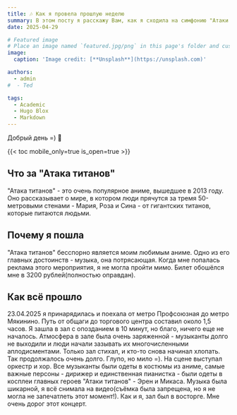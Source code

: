 ```yaml
---
title: 🎶 Как я провела прошлую неделю
summary: В этом посту я расскажу Вам, как я сходила на симфонию "Атаки титанов".
date: 2025-04-29

# Featured image
# Place an image named `featured.jpg/png` in this page's folder and customize its options here.
image:
  caption: 'Image credit: [**Unsplash**](https://unsplash.com)'

authors:
  - admin
#  - Ted

tags:
  - Academic
  - Hugo Blox
  - Markdown
---
```


Добрый день =) 👋

{{< toc mobile_only=true is_open=true >}}

## Что за "Атака титанов"
"Атака титанов" - это очень популярное аниме, вышедшее в 2013 году. Оно рассказывает о мире, в котором люди прячутся за тремя 50-метровыми стенами - Мария, Роза и Сина - от гигантских титанов, которые питаются людьми.

## Почему я пошла
"Атака титанов" бесспорно является моим любимым аниме. Одно из его главных достоинств - музыка, она потрясающая. Когда мне попалась реклама этого мероприятия, я не могла пройти мимо. Билет обошёлся мне в 3200 рублей(полностью оправдан).

## Как всё прошло
23.04.2025 я принарядилась и поехала от метро Профсоюзная до метро Мякинино. Путь от общаги до торгового центра составил около 1,5 часов. Я зашла в зал с опозданием в 10 минут, но благо, ничего еще не началось. Атмосфера в зале была очень заряженной - музыканты долго не выходили и люди начали зазывать их многочисленными аплодисментами. Только зал стихал, и кто-то снова начинал хлопать. Так продолжалось очень долго. Глупо, но мило =). На сцене выступал оркестр и хор. Все музыканты были одеты в костюмы из аниме, самые важные персоны - дирижер и единственная пианистка - были одеты в косплеи главных героев "Атаки титанов" - Эрен и Микаса. Музыка была шикарной, я всё снимала на видео(съёмка была запрещена, но я не могла не запечатлеть этот момент!). Как и я, зал был в восторге. Мне очень дорог этот концерт.
